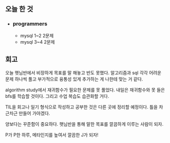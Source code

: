 ## 오늘 한 것
- ### programmers
  - mysql 1~2 2문제
  - mysql 3~4 2문제

## 회고
오늘 햇님반에서 비장하게 목표를 말 해놓고 반도 못했다. 알고리즘과 sql 각각 어려운 문제 하나씩 풀고 부가적으로 융통성 있게 추가하는 게 나한테 맞는 거 같다.

algorithm study에서 재귀함수가 필요한 문제를 못 풀었다. 내일은 재귀함수와 못 들은 bfs를 학습할 것이다. 그리고 수업 복습도 습관화할 거다.

TIL을 회고나 일기 형식으로 작성하고 공부한 것은 다른 곳에 정리할 예정이다. 틀을 차근차근 만들어 가야겠다.

양보다는 꾸준함이 중요하다. 햇님반을 통해 말한 목표를 깔끔하게 이루는 사람이 되자.

P가 P한 하루, 메타인지를 높여서 깔끔한 J가 되자!